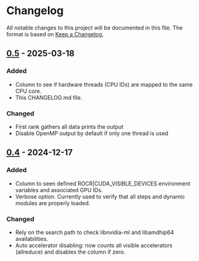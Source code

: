 # Changelog

All notable changes to this project will be documented in this file.
The format is based on [Keep a Changelog](https://keepachangelog.com/en/1.1.0/),

## [0.5] - 2025-03-18

### Added

- Column to see if hardware threads (CPU IDs) are mapped to the same CPU core.
- This CHANGELOG.md file.

### Changed

- First rank gathers all data prints the output
- Disable OpenMP output by default if only one thread is used


## [0.4] - 2024-12-17

### Added

- Column to seen defined ROCR|CUDA_VISIBLE_DEVICES environment variables and associated GPU IDs.
- Verbose option. Currently used to verify that all steps and dynamic modules are properly loaded.

### Changed

- Rely on the search path to check libnvidia-ml and libamdhip64 availabilities.
- Auto accelerator disabling: now counts all visible accelerators (allreduce) and disables the column if zero.

[0.5]: https://github.com/HewlettPackard/hpcat/compare/v0.4...v0.5
[0.4]: https://github.com/HewlettPackard/hpcat/compare/v0.3...v0.4

